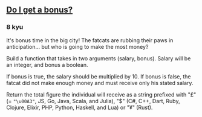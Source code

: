 <h2><a href=https://www.codewars.com/kata/56f6ad906b88de513f000d96/train/csharp target="_blank">Do I get a bonus?</a></h2><h3>8 kyu</h3><p>It's bonus time in the big city! The fatcats are rubbing their paws in anticipation... but who is going to make the most money? </p><p>Build a function that takes in two arguments (salary, bonus). Salary will be an integer, and bonus a boolean.</p><p>If bonus is true, the salary should be multiplied by 10. If bonus is false, the fatcat did not make enough money and must receive only his stated salary.</p><p>Return the total figure the individual will receive as a string prefixed with "£" (= <code>"\u00A3"</code>, JS, Go, Java, Scala, and Julia), "$" (C#, C++, Dart, Ruby, Clojure, Elixir, PHP, Python, Haskell, and Lua) or "¥" (Rust).</p>